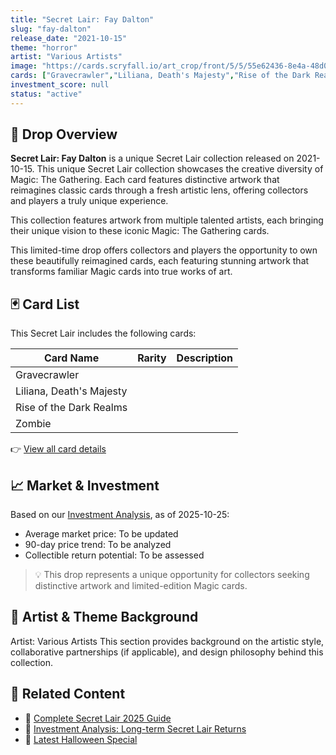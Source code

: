 ```yaml
---
title: "Secret Lair: Fay Dalton"
slug: "fay-dalton"
release_date: "2021-10-15"
theme: "horror"
artist: "Various Artists"
image: "https://cards.scryfall.io/art_crop/front/5/5/55e62436-8e4a-48d0-bcb2-fa650b1aafbb.jpg?1682713195"
cards: ["Gravecrawler","Liliana, Death's Majesty","Rise of the Dark Realms","Zombie"]
investment_score: null
status: "active"
---
```


## 💠 Drop Overview
**Secret Lair: Fay Dalton** is a unique Secret Lair collection released on 2021-10-15. This unique Secret Lair collection showcases the creative diversity of Magic: The Gathering. Each card features distinctive artwork that reimagines classic cards through a fresh artistic lens, offering collectors and players a truly unique experience.

This collection features artwork from multiple talented artists, each bringing their unique vision to these iconic Magic: The Gathering cards.

This limited-time drop offers collectors and players the opportunity to own these beautifully reimagined cards, each featuring stunning artwork that transforms familiar Magic cards into true works of art.

## 🃏 Card List
This Secret Lair includes the following cards:

| Card Name | Rarity | Description |
|-----------|---------|-------------|
| Gravecrawler |  |  |
| Liliana, Death's Majesty |  |  |
| Rise of the Dark Realms |  |  |
| Zombie |  |  |

👉 [View all card details](/cards?drop=fay-dalton)

## 📈 Market & Investment
Based on our [Investment Analysis](/investment/fay-dalton), as of 2025-10-25:
- Average market price: To be updated
- 90-day price trend: To be analyzed
- Collectible return potential: To be assessed

> 💡 This drop represents a unique opportunity for collectors seeking distinctive artwork and limited-edition Magic cards.

## 🎨 Artist & Theme Background
Artist: Various Artists
This section provides background on the artistic style, collaborative partnerships (if applicable), and design philosophy behind this collection.

## 🔗 Related Content
- 📰 [Complete Secret Lair 2025 Guide](/news/secret-lair-2025-complete-guide)
- 💼 [Investment Analysis: Long-term Secret Lair Returns](/investment)
- 🎃 [Latest Halloween Special](/drops/secret-scare-superdrop-2025)